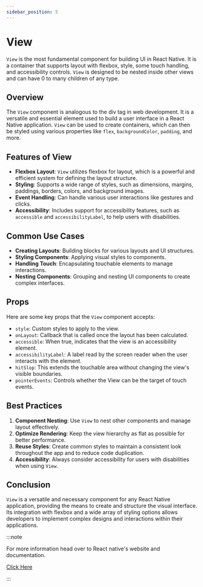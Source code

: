 ```yaml
---
sidebar_position: 5
---
```


# View

`View` is the most fundamental component for building UI in React Native. It is a container that supports layout with flexbox, style, some touch handling, and accessibility controls. `View` is designed to be nested inside other views and can have 0 to many children of any type.

## Overview

The `View` component is analogous to the div tag in web development. It is a versatile and essential element used to build a user interface in a React Native application. `View` can be used to create containers, which can then be styled using various properties like `flex`, `backgroundColor`, `padding`, and more.

## Features of View

- **Flexbox Layout**: `View` utilizes flexbox for layout, which is a powerful and efficient system for defining the layout structure.
- **Styling**: Supports a wide range of styles, such as dimensions, margins, paddings, borders, colors, and background images.
- **Event Handling**: Can handle various user interactions like gestures and clicks.
- **Accessibility**: Includes support for accessibility features, such as `accessible` and `accessibilityLabel`, to help users with disabilities.

## Common Use Cases

- **Creating Layouts**: Building blocks for various layouts and UI structures.
- **Styling Components**: Applying visual styles to components.
- **Handling Touch**: Encapsulating touchable elements to manage interactions.
- **Nesting Components**: Grouping and nesting UI components to create complex interfaces.

## Props

Here are some key props that the `View` component accepts:

- `style`: Custom styles to apply to the view.
- `onLayout`: Callback that is called once the layout has been calculated.
- `accessible`: When true, indicates that the view is an accessibility element.
- `accessibilityLabel`: A label read by the screen reader when the user interacts with the element.
- `hitSlop`: This extends the touchable area without changing the view's visible boundaries.
- `pointerEvents`: Controls whether the View can be the target of touch events.

## Best Practices

1. **Component Nesting**: Use `View` to nest other components and manage layout effectively.
2. **Optimize Rendering**: Keep the view hierarchy as flat as possible for better performance.
3. **Reuse Styles**: Create common styles to maintain a consistent look throughout the app and to reduce code duplication.
4. **Accessibility**: Always consider accessibility for users with disabilities when using `View`.

## Conclusion

`View` is a versatile and necessary component for any React Native application, providing the means to create and structure the visual interface. Its integration with flexbox and a wide array of styling options allows developers to implement complex designs and interactions within their applications.


:::note

For more information head over to React native's website and documentation.

[Click Here](https://reactnative.dev/docs/getting-started)

:::